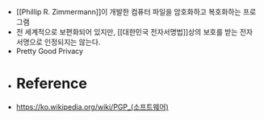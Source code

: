 - [[Phillip R. Zimmermann]]이 개발한 컴퓨터 파일을 암호화하고 복호화하는 프로그램
- 전 세계적으로 보편화되어 있지만, [[대한민국 전자서명법]]상의 보호를 받는 전자서명으로 인정되지는 않는다.
- Pretty Good Privacy
- # Reference
- https://ko.wikipedia.org/wiki/PGP_(소프트웨어)
